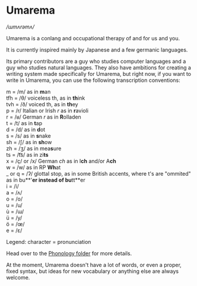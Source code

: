 # Umarema #
*/ɯmʌrəmʌ/*

Umarema is a conlang and occupational therapy of and for us and you.

It is currently inspired mainly by Japanese and a few germanic languages.

Its primary contributors are a guy who studies computer languages and a guy who studies natural languages. They also have ambitions for creating a writing system made specifically for Umarema, but right now, if you want to write in Umarema, you can use the following transcription conventions:

m = /m/ as in **m**an  
tfh = /θ/ voiceless th, as in **th**ink  
tvh = /ð/ voiced th, as in **th**ey  
p = /r/ Italian or Irish *r* as in **r**avioli   
r = /ʁ/ German *r* as in **R**olladen  
t = /t/ as in **t**ap  
d = /d/ as in **d**ot  
s = /s/ as in **s**nake  
sh = /ʃ/ as in **sh**ow  
zh = /ʒ/ as in mea**s**ure  
ts = /t͡s/ as in zi**ts** 	
x = /ç/ or /x/ German *ch* as in I**ch** and/or A**ch**  
w = /w/ as in RP **Wh**at  
_ or q = /ʔ/ glottal stop, as in some British accents, where t's are "ommited" as in bu**'**er instead of bu**tt**er  
i = /i/  
a = /ʌ/  
o = /o/  
u = /u/   
ù = /ɯ/  
ü = /y/  
ö = /œ/   
e = /ɛ/  

Legend: character = pronunciation

Head over to the [Phonology folder](https://github.com/LordSentox/umarema/tree/master/phonology) for more details.

At the moment, Umarema doesn't have a lot of words, or even a proper, fixed syntax, but ideas for new vocabulary or anything else are always welcome.

